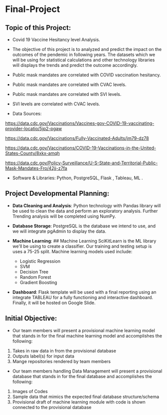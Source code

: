 # Final-Project

## Topic of this Project:

- Covid 19 Vaccine Hesitancy level Analysis. 

- The objective of this project is to analyzed and predict the impact on the outcomes of the pendemic in following years. The datasets which we will be using for statistical calculations and other technology libraries will displays the trends and predict the outcome accordingly. 

- Public mask mandates are correlated with COVID vaccination hesitancy.

- Public mask mandates are correlated with CVAC levels.

- Public mask mandates are correlated with SVI levels.

- SVI levels are correlated with CVAC levels.

- Data Sources:

https://data.cdc.gov/Vaccinations/Vaccines-gov-COVID-19-vaccinating-provider-locatio/5jp2-pgaw

https://data.cdc.gov/Vaccinations/Fully-Vaccinated-Adults/jm79-dz78

https://data.cdc.gov/Vaccinations/COVID-19-Vaccinations-in-the-United-States-County/8xkx-amqh

https://data.cdc.gov/Policy-Surveillance/U-S-State-and-Territorial-Public-Mask-Mandates-Fro/42jj-z7fa

- Software & Libraries: Python, PostgreSQL, Flask , Tableau, ML .

## Project Developmental Planning:

- **Data Cleaning and Analysis**: Python technology with Pandas library will be used to clean the data and perform an exploratory analysis. Further Trending analysis will be completed using NumPy.

- **Database Storage**: PostgreSQL is the database we intend to use, and we will integrate pgAdmin to display the data.

- **Machine Learning**: ## Machine Learning
SciKitLearn is the ML library we'll be using to create a classifier. Our training and testing setup is uses a 75-25 split.  Machine learning models used include:
     - Logistic Regression
     - SVM
     - Decision Tree
     - Random Forest
     - Gradient Boosting

- **Dashboard**:  Flask template will be used with a final reporting using an  integrate TABLEAU for a fully functioning and interactive dashboard. Finally, it will be hosted on Google Slide.

## Initial Objective:

- Our team members will present a provisional machine learning model that stands in for the final machine learning model and accomplishes the following:
1. Takes in raw data in from the provisional database
2. Outputs label(s) for input data
3. Mange repositories rendered by  team members 

- Our team members handling Data Management will present a provisional database that stands in for the final database and accomplishes the following:
1. Images of Codes 
2. Sample data that mimics the expected final database structure/schema
3. Provisional draft of machine learning module with code is shown connected to the provisional database 
